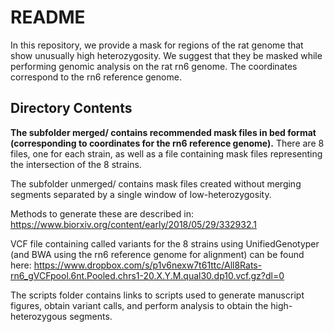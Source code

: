 # README

In this repository, we provide a mask for regions of the rat genome that show unusually high heterozygosity. We suggest that they be masked while performing genomic analysis on the rat rn6 genome.
The coordinates correspond to the rn6 reference genome.

## Directory Contents

**The subfolder merged/ contains recommended mask files in bed format (corresponding to coordinates for the rn6 reference genome).**
There are 8 files, one for each strain, as well as a file containing mask files representing the intersection of the 8 strains. 

The subfolder unmerged/ contains mask files created without merging segments separated by a single window of low-heterozygosity.

Methods to generate these are described in: https://www.biorxiv.org/content/early/2018/05/29/332932.1

VCF file containing called variants for the 8 strains using UnifiedGenotyper (and BWA using the rn6 reference genome for alignment) can be found here: https://www.dropbox.com/s/p1v6nexw7t61ttc/All8Rats-rn6_gVCFpool.6nt.Pooled.chrs1-20.X.Y.M.qual30.dp10.vcf.gz?dl=0

The scripts folder contains links to scripts used to generate manuscript figures, obtain variant calls, and perform analysis to obtain the high-heterozygous segments.


